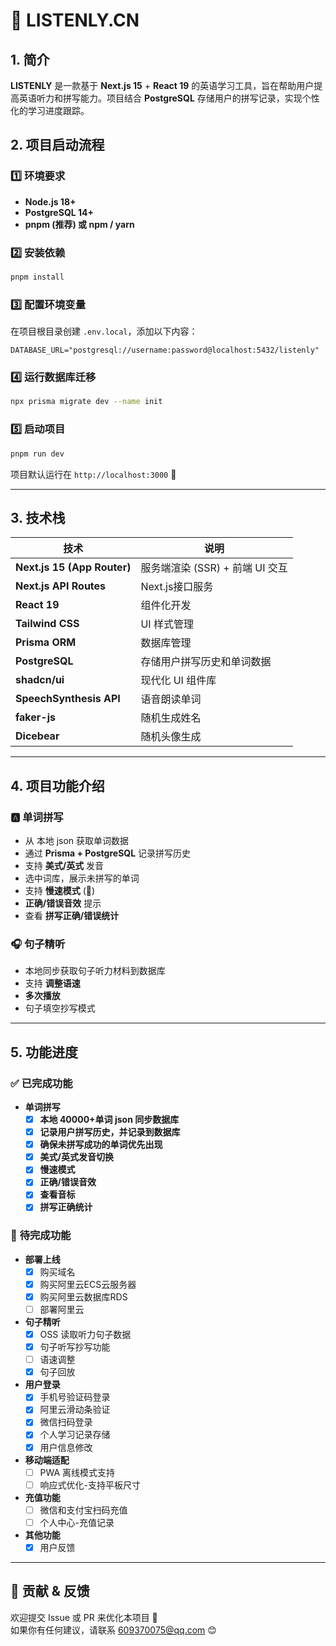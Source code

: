 # 📖 LISTENLY.CN

## 1. 简介

**LISTENLY** 是一款基于 **Next.js 15** + **React 19** 的英语学习工具，旨在帮助用户提高英语听力和拼写能力。项目结合 **PostgreSQL** 存储用户的拼写记录，实现个性化的学习进度跟踪。

## 2. 项目启动流程

### **1️⃣ 环境要求**

- **Node.js 18+**
- **PostgreSQL 14+**
- **pnpm (推荐) 或 npm / yarn**

### **2️⃣ 安装依赖**

```bash
pnpm install
```

### **3️⃣ 配置环境变量**

在项目根目录创建 `.env.local`，添加以下内容：

```env
DATABASE_URL="postgresql://username:password@localhost:5432/listenly"
```

### **4️⃣ 运行数据库迁移**

```bash
npx prisma migrate dev --name init
```

### **5️⃣ 启动项目**

```bash
pnpm run dev
```

项目默认运行在 `http://localhost:3000` 🚀

---

## 3. 技术栈

| 技术                        | 说明                            |
| --------------------------- | -------------------------------|
| **Next.js 15 (App Router)** | 服务端渲染 (SSR) + 前端 UI 交互   |
| **Next.js API Routes**      | Next.js接口服务                 |
| **React 19**                | 组件化开发                      |
| **Tailwind CSS**            | UI 样式管理                     |
| **Prisma ORM**              | 数据库管理                      |
| **PostgreSQL**              | 存储用户拼写历史和单词数据      |
| **shadcn/ui**               | 现代化 UI 组件库                |
| **SpeechSynthesis API**     | 语音朗读单词                    |
| **faker-js**                | 随机生成姓名                   |
| **Dicebear**                | 随机头像生成                   |

---

## 4. 项目功能介绍

### 🅰️ **单词拼写**

- 从 本地 json 获取单词数据
- 通过 **Prisma + PostgreSQL** 记录拼写历史
- 支持 **美式/英式** 发音
- 选中词库，展示未拼写的单词
- 支持 **慢速模式** (🐢)
- **正确/错误音效** 提示
- 查看 **拼写正确/错误统计**

### 🎧 **句子精听**

- 本地同步获取句子听力材料到数据库
- 支持 **调整语速**
- **多次播放**
- 句子填空抄写模式

---

## 5. 功能进度

### ✅ **已完成功能**

- **单词拼写**
  - [x] **本地 40000+单词 json 同步数据库**
  - [x] **记录用户拼写历史，并记录到数据库**
  - [x] **确保未拼写成功的单词优先出现**
  - [x] **美式/英式发音切换**
  - [x] **慢速模式**
  - [x] **正确/错误音效**
  - [x] **查看音标**
  - [x] **拼写正确统计**

### 🚀 **待完成功能**

- **部署上线**
  - [x] 购买域名
  - [x] 购买阿里云ECS云服务器
  - [x] 购买阿里云数据库RDS
  - [ ] 部署阿里云
- **句子精听**
  - [x] OSS 读取听力句子数据
  - [x] 句子听写抄写功能
  - [ ] 语速调整
  - [x] 句子回放
- **用户登录**
  - [x] 手机号验证码登录
  - [x] 阿里云滑动条验证
  - [x] 微信扫码登录
  - [x] 个人学习记录存储
  - [x] 用户信息修改
- **移动端适配**
  - [ ] PWA 离线模式支持
  - [ ] 响应式优化-支持平板尺寸
- **充值功能**
  - [ ] 微信和支付宝扫码充值
  - [ ] 个人中心-充值记录
- **其他功能**
  - [x] 用户反馈

---

## 📢 贡献 & 反馈

欢迎提交 Issue 或 PR 来优化本项目 🎉  
如果你有任何建议，请联系 [609370075@qq.com](mailto:609370075@qq.com) 😊
